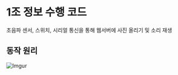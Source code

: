 # 1조 정보 수행 코드

초음파 센서, 스위치, 시리얼 통신을 통해 웹서버에 사진 올리기 및 소리 재생

## 동작 원리

![Imgur](https://i.imgur.com/A24OAsX.png)
